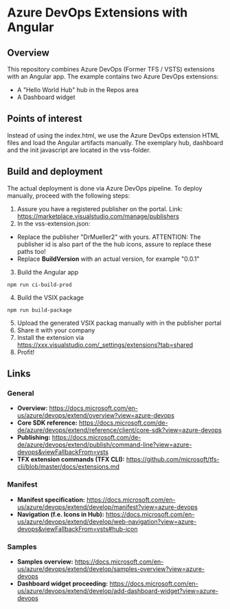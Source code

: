 # Azure DevOps Extensions with Angular

## Overview

This repository combines Azure DevOps (Former TFS / VSTS) extensions with an Angular app.
The example contains two Azure DevOps extensions:

- A "Hello World Hub" hub in the Repos area
- A Dashboard widget

## Points of interest

Instead of using the index.html, we use the Azure DevOps extension HTML files and load the Angular artifacts manually.
The exemplary hub, dashboard and the init javascript are located in the vss-folder.

## Build and deployment

The actual deployment is done via Azure DevOps pipeline. To deploy manually, proceed with the following steps:

1. Assure you have a registered publisher on the portal. Link: https://marketplace.visualstudio.com/manage/publishers
2. In the vss-extension.json:
 - Replace the publisher "DrMueller2" with yours. ATTENTION: The publisher id is also part of the the hub icons, assure to replace these paths too!
 - Replace __BuildVersion__ with an actual version, for example "0.0.1"

3. Build the Angular app
```
npm run ci-build-prod
```

4. Build the VSIX package
```
npm run build-package
```

5. Upload the generated VSIX packag manually with in the publisher portal
6. Share it with your company
7. Install the extension via https://xxx.visualstudio.com/_settings/extensions?tab=shared
8. Profit!

## Links

### General

- **Overview:** https://docs.microsoft.com/en-us/azure/devops/extend/overview?view=azure-devops
- **Core SDK reference:** https://docs.microsoft.com/de-de/azure/devops/extend/reference/client/core-sdk?view=azure-devops
- **Publishing:** https://docs.microsoft.com/de-de/azure/devops/extend/publish/command-line?view=azure-devops&viewFallbackFrom=vsts
- **TFX extension commands (TFX CLI):** https://github.com/microsoft/tfs-cli/blob/master/docs/extensions.md 

### Manifest

- **Manifest specification:** https://docs.microsoft.com/en-us/azure/devops/extend/develop/manifest?view=azure-devops 
- **Navigation (f.e. Icons in Hub):** https://docs.microsoft.com/en-us/azure/devops/extend/develop/web-navigation?view=azure-devops&viewFallbackFrom=vsts#hub-icon

### Samples

- **Samples overview:** https://docs.microsoft.com/en-us/azure/devops/extend/develop/samples-overview?view=azure-devops
- **Dashboard widget proceeding:** https://docs.microsoft.com/en-us/azure/devops/extend/develop/add-dashboard-widget?view=azure-devops
